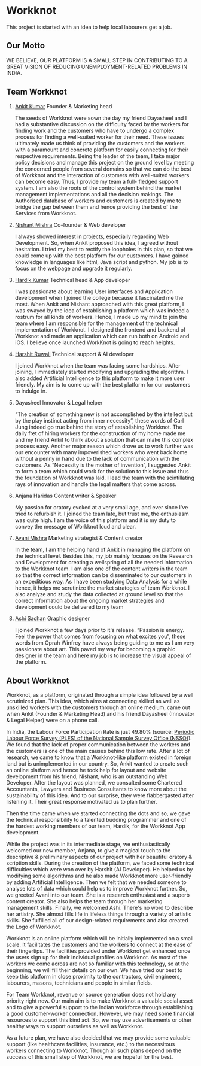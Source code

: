 # Workknot

This project is started with an idea to help local labourers get a job.

## Our Motto

WE BELIEVE, OUR PLATFORM IS A SMALL STEP IN CONTRIBUTING 
TO A GREAT VISION OF REDUCING UNEMPLOYMENT-RELATED PROBLEMS IN INDIA.

## Team Workknot

1. [Ankit Kumar](https://www.linkedin.com/in/ankit-kumar-44488a191/)
   Founder & Marketing head

   The seeds of Workknot were sown the day my friend Dayasheel and I had a substantive discussion on the difficulty faced by the workers for finding work and the customers who have to undergo a complex process for finding a well-suited worker for their need. These issues ultimately made us think of providing the customers and the workers with a paramount and concrete platform for easily connecting for their respective requirements. Being the leader of the team, I take major policy decisions and manage this project on the ground level by meeting the concerned people from several domains so that we can do the best of Workknot and the interaction of customers with well-suited workers can become easy. Thus, I provide my team a full- fledged support system. I am also the roots of the control system behind the market management implementations and all the decision makings. The Authorised database of workers and customers is created by me to bridge the gap between them and hence providing the best of the Services from Workknot.

2. [Nishant Mishra](https://www.linkedin.com/in/nishant-mishra-16b76b1a4/)
   Co-founder & Web developer

   I always showed interest in projects, especially regarding Web Development. So, when Ankit proposed this idea, I agreed without hesitation. I tried my best to rectify the loopholes in this plan, so that we could come up with the best platform for our customers. I have gained knowledge in languages like html, Java script and python. My job is to focus on the webpage and upgrade it regularly.

3. [Hardik Kumar](https://www.linkedin.com/in/hardikkr/)
   Technical head & App developer

   I was passionate about learning User interfaces and  Application development when I joined the college because  it fascinated me the most. When Ankit and Nishant  approached with this great platform, I was swayed by  the idea of establishing a platform which was indeed  a rostrum for all kinds of workers. Hence,  I made up my mind to join the team where  I am responsible for the management of  the technical implementation of Workknot. I  designed the frontend and backend of Workknot  and made an application which can run both on Android and iOS.  I believe once launched WorkKnot is going to reach heights.

4. [Harshit Ruwali](https://www.linkedin.com/in/harshitruwali/)
   Technical support & AI developer

   I joined Workknot when the team was facing some hardships. After joining, I immediately started modifying and upgrading the algorithm. I also added Artificial Intelligence to this platform to make it more user friendly. My aim is to come up with the best platform for our customers to indulge in.

5. Dayasheel
   Innovator & Legal helper

   “The creation of something new is not accomplished by  the intellect but by the play instinct acting from inner necessity”,  these words of Carl Jung indeed go true behind the story of  establishing Workknot. The daily fret of hiring workers for the  construction of my home made me and my friend Ankit to think about a  solution that can make this complex process easy. Another major  reason which drove us to work further was our encounter with many  impoverished workers who went back home without a penny in hand  due to the lack of communication with the customers.  As “Necessity is the mother of invention”, I suggested  Ankit to form a team which could work for the solution to  this issue and thus the foundation of Workknot was laid.  I lead the team with the scintillating rays  of innovation and handle the legal matters that come across.

6. Anjana Haridas
   Content writer & Speaker

   My passion for oratory evoked at a very small age, and ever since I've tried to refurbish it. I joined the team late, but trust me, the enthusiasm was quite high. I am the voice of this platform and it is my duty to convey the message of Workknot loud and clear.

7. [Avani Mishra](https://www.linkedin.com/in/avani-mishra-b85282190/)
   Marketing strategist & Content creator

   In the team, I am the helping hand of Ankit in managing the platform on the technical level. Besides this, my job mainly focuses on the Research and Development for creating a wellspring of all the needed information to the Workknot team. I am also one of the content writers in the team so that the correct information can be disseminated to our customers in an expeditious way. As I have been studying Data Analysis for a while hence, it helps me scrutinize the market strategies of team Workknot. I also analyze and study the data collected at ground level so that the correct information about the ongoing market strategies and development could be delivered to my team

8. [Ashi Sachan](https://www.linkedin.com/in/ashi-sachan-58801b182/)
   Graphic designer
   
   I joined Workknot a few days prior to it's release. “Passion is energy. Feel the power that comes from focusing on what excites you”, these words from Oprah Winfrey have always being guiding to me as I am very passionate about art. This paved my way for becoming a graphic designer in the team and here my job is to increase the visual appeal of the platform.

## About Workknot

Workknot, as a platform, originated through a simple idea followed by a well scrutinized plan. This idea, which aims at connecting skilled as well as unskilled workers with the customers through an online medium, came out when Ankit (Founder & Marketing Head) and his friend Dayasheel (Innovator & Legal Helper) were on a phone call.

In India, the Labour Force Participation Rate is just 49.80% (source: [Periodic Labour Force Survey (PLFS) of the National Sample Survey Office (NSSO)](https://thewire.in/labour/periodic-labour-force-survey-data-employment)). We found that the lack of proper communication between the workers and the customers is one of the main causes behind this low rate. After a lot of research, we came to know that a Workknot-like platform existed in foreign land but is unimplemented in our country. So, Ankit wanted to create such an online platform and hence he took help for layout and website development from his friend, Nishant, who is an outstanding Web Developer. After the layout was planned, we consulted some Chartered Accountants, Lawyers and Business Consultants to know more about the sustainability of this idea. And to our surprise, they were flabbergasted after listening it. Their great response motivated us to plan further.

Then the time came when we started connecting the dots and so, we gave the technical responsibility to a talented budding programmer and one of the hardest working members of our team, Hardik, for the Workknot App development.

While the project was in its intermediate stage, we enthusiastically welcomed our new member, Anjana, to give a magical touch to the descriptive & preliminary aspects of our project with her beautiful oratory & scription skills. During the creation of the platform, we faced some technical difficulties which were won over by Harshit (AI Developer). He helped us by modifying some algorithms and he also made Workknot more user-friendly by adding Artificial Intelligence. Then we felt that we needed someone to analyse lots of data which could help us to improve Workknot further. So, we greeted Avani into our team. She is a research enthusiast and a superb content creator. She also helps the team through her marketing management skills. Finally, we welcomed Ashi. There's no word to describe her artistry. She almost fills life in lifeless things through a variety of artistic skills. She fulfilled all of our design-related requirements and also created the Logo of Workknot.

Workknot is an online platform which will be initially implemented on a small scale. It facilitates the customers and the workers to connect at the ease of their fingertips. The facilities provided under Workknot get enhanced once the users sign up for their individual profiles on Workknot. As most of the workers we come across are not so familiar with this technology, so at the beginning, we will fill their details on our own. We have tried our best to keep this platform in close proximity to the contractors, civil engineers, labourers, masons, technicians and people in similar fields.

For Team Workknot, revenue or source generation does not hold any priority right now. Our main aim is to make Workknot a valuable social asset and to give a powerful support to the Indian workforce through establishing a good customer-worker connection. However, we may need some financial resources to support this kind act. So, we may use advertisements or other healthy ways to support ourselves as well as Workknot.

As a future plan, we have also decided that we may provide some valuable support (like healthcare facilities, insurance, etc.) to the necessitous workers connecting to Workknot. Though all such plans depend on the success of this small step of Workknot, we are hopeful for the best.
